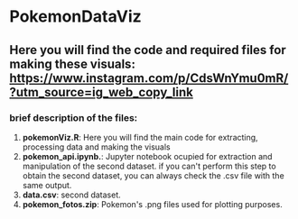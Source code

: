# PokemonDataViz
## Here you will find the code and required files for making these visuals: https://www.instagram.com/p/CdsWnYmu0mR/?utm_source=ig_web_copy_link
### brief description of the files:
1. **pokemonViz.R**: Here you will find the main code for extracting, processing data and making the visuals
2. **pokemon_api.ipynb.**: Jupyter notebook ocupied for extraction and manipulation of the second dataset. if you can't perform this step to obtain the second dataset, you can always check the .csv file with the same output.
3. **data.csv**: second dataset.
4. **pokemon_fotos.zip**: Pokemon's .png files used for plotting purposes.
